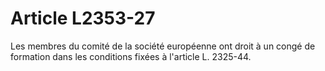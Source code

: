# Article L2353-27

Les membres du comité de la société européenne ont droit à un congé de formation dans les conditions fixées à l'article L. 2325-44.